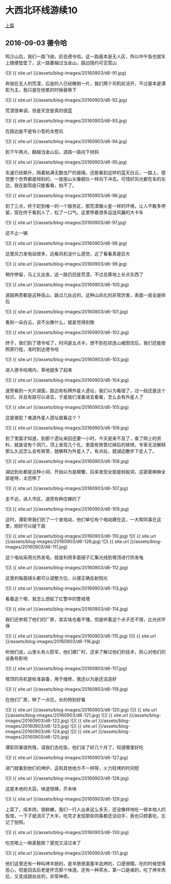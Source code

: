 大西北环线游续10
========================

[上篇](/2016/09/03/大西北10.html)

2016-09-03 德令哈
------------------------

鸣沙山后，我们一路飞驰，赶去德令哈。这一路基本是无人区，所以中午饭也就车上随便垫垫了，这一路要越过当金山，路边隐约可见雪山

![]( {{ site.url }}/assets/blog-images/20160903/d6-91.jpg)

奔驰在无人的荒漠，后座的人已经睡倒一片，我们两个司机轮流开，不过基本是谭彰为主，我只是在他累的时候替换下

![]( {{ site.url }}/assets/blog-images/20160903/d6-92.jpg)

荒漠很单调，但是天空是真的很蓝

![]( {{ site.url }}/assets/blog-images/20160903/d6-93.jpg)

在路边是不是有小型的龙卷风

![]( {{ site.url }}/assets/blog-images/20160903/d6-94.jpg)

到下午两点，翻越当金山后，道路一路向下倾斜

![]( {{ site.url }}/assets/blog-images/20160903/d6-95.jpg)

车速已经飙升，隔着粘满无数虫尸的玻璃，还能看到这样的蓝天白云，一路上，感觉整个世界都是倾斜的，一座座山头像舰队一样向下冲去。可惜好风光都在车的左边，我在副驾座只能看看，拍不了。

![]( {{ site.url }}/assets/blog-images/20160903/d6-96.jpg)

到了三点，终于赶到唯一的一个服务区，那荒漠像火星一样的环境，让人不敢多停留，现在终于看到人了，松了一口气。这里停着很多运送风翼的大卡车

![]( {{ site.url }}/assets/blog-images/20160903/d6-97.jpg)

还不止一辆

![]( {{ site.url }}/assets/blog-images/20160903/d6-98.jpg)

这里风力发电站很多，远看风机没什么感觉，近了看看真是巨大

![]( {{ site.url }}/assets/blog-images/20160903/d6-99.jpg)

稍作停留，马上又出发，这一路仍旧是荒漠，不过总算地上长点东西了

![]( {{ site.url }}/assets/blog-images/20160903/d6-100.jpg)

道路两旁都是这种高山，路过几处近的，这种山风化的非常厉害，表面一层全是碎石

![]( {{ site.url }}/assets/blog-images/20160903/d6-101.jpg)

看到一朵白云，说不出像什么，就是觉得别致

![]( {{ site.url }}/assets/blog-images/20160903/d6-102.jpg)

终于，我们到了德令哈了，时间是五点半，想不到在祁连山被困住后，我们还能按照原行程，准时到达德令哈

![]( {{ site.url }}/assets/blog-images/20160903/d6-103.jpg)

进入德令哈境内，草地就多了起来

![]( {{ site.url }}/assets/blog-images/20160903/d6-104.jpg)

道旁看到一大片湖面，路边有标牌外星人遗址，我们以为看错了，过一段还是这个标识，并且有路可以进去，于是我们准备进去看看，怎么会有外星人了

![]( {{ site.url }}/assets/blog-images/20160903/d6-105.jpg)

这是骆驼？难道外星人遗址就看这个？

![]( {{ site.url }}/assets/blog-images/20160903/d6-106.jpg)

到了里面才知道，到那个遗址来回还要一小时，今天是来不及了，查了网上的资料，就是说有个洞穴，顶上发现几个孔，里面有铁管烂掉后的铁锈，专家无法解释那么久远怎么会有铁管，就解释为外星人了。有点扯，就湖边散步下走人了。

![]( {{ site.url }}/assets/blog-images/20160903/d6-108.jpg)

湖边到处都是这种小洞，开始以为是螃蟹，后来发现全部是蚂蚁洞，这密密麻麻全部是呀，太恐怖了

![]( {{ site.url }}/assets/blog-images/20160903/d6-107.jpg)

走不远，进入市区，道旁有种庄稼的了

![]( {{ site.url }}/assets/blog-images/20160903/d6-109.jpg)

这时，谭彰带我们到了一个发电站，他们单位有个电站建在这，一大帮同事在这里，刚好可以碰下面

![]( {{ site.url }}/assets/blog-images/20160903/d6-110.jpg)
![]( {{ site.url }}/assets/blog-images/20160903/d6-126.jpg)
![]( {{ site.url }}/assets/blog-images/20160903/d6-111.jpg)

这个电站采用光热发电，就是利用多面镜子汇集光线到塔顶进行热发电

![]( {{ site.url }}/assets/blog-images/20160903/d6-112.jpg)

这里的每面镜头都可以调整方位，以便正确反射阳光

![]( {{ site.url }}/assets/blog-images/20160903/d6-113.jpg)

看着这个塔，我怎么想起了红警中的警戒塔

![]( {{ site.url }}/assets/blog-images/20160903/d6-114.jpg)

我们还参观了他们的厂房，其实啥也看不懂，但是听着这个点子还不错，比光伏环保

![]( {{ site.url }}/assets/blog-images/20160903/d6-115.jpg)
![]( {{ site.url }}/assets/blog-images/20160903/d6-116.jpg)

听他们说，山里头有火箭军，他们建厂时，还来了解过他们的技术，担心对他们的设备有影响

![]( {{ site.url }}/assets/blog-images/20160903/d6-117.jpg)

塔顶的吊机是标准装备，用于维修，我还以为是还没造好

![]( {{ site.url }}/assets/blog-images/20160903/d6-119.jpg)

在他们厂房，种了一点花，长的特别好看

![]( {{ site.url }}/assets/blog-images/20160903/d6-120.jpg)
![]( {{ site.url }}/assets/blog-images/20160903/d6-121.jpg)
![]( {{ site.url }}/assets/blog-images/20160903/d6-122.jpg)
![]( {{ site.url }}/assets/blog-images/20160903/d6-123.jpg)
![]( {{ site.url }}/assets/blog-images/20160903/d6-124.jpg)
![]( {{ site.url }}/assets/blog-images/20160903/d6-125.jpg)

谭彰同事很热情，请我们去吃饭，他们呆了好几个月了，知道哪里好吃

![]( {{ site.url }}/assets/blog-images/20160903/d6-127.jpg)

进门就看到他们的烤炉，这和其他地方不一样呀，火力旺烤的时间短

![]( {{ site.url }}/assets/blog-images/20160903/d6-128.jpg)

这是本地的大蒜，味道很辣，芥末味

![]( {{ site.url }}/assets/blog-images/20160903/d6-129.jpg)

上菜了，炖羊肉，很鲜嫩，我们一行人出来这么多天，还没像样地吃一顿本地人的饭馆，一下子就消灭了大半，吃完才发现那些同事都还没动手，我也只顾着吃，忘记了拍照。

![]( {{ site.url }}/assets/blog-images/20160903/d6-130.jpg)

吃完喝上一碗麦麸粥？感觉又活过来了

![]( {{ site.url }}/assets/blog-images/20160903/d6-131.jpg)

他们这里还有一种叫烤羊肠的，是羊肠里面塞羊血烤的，口感很糯，吃的时候觉得恶心，但是回去后老是怀念那个味道。还有一种茶水，第一口是咸的，吃了烤羊肉后，又变成甜丝丝的，非常神奇。